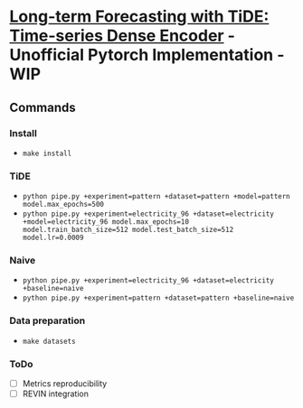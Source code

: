 # [Long-term Forecasting with TiDE: Time-series Dense Encoder](https://arxiv.org/pdf/2304.08424.pdf) - Unofficial Pytorch Implementation - WIP

## Commands

### Install
- `make install`

### TiDE

- `python pipe.py +experiment=pattern +dataset=pattern +model=pattern  model.max_epochs=500`
- `python pipe.py +experiment=electricity_96 +dataset=electricity +model=electricity_96 model.max_epochs=10 model.train_batch_size=512 model.test_batch_size=512 model.lr=0.0009`

### Naive
- `python pipe.py +experiment=electricity_96 +dataset=electricity +baseline=naive`
- `python pipe.py +experiment=pattern +dataset=pattern +baseline=naive`

### Data preparation
- `make datasets`

### ToDo
- [ ] Metrics reproducibility
- [ ] REVIN integration
